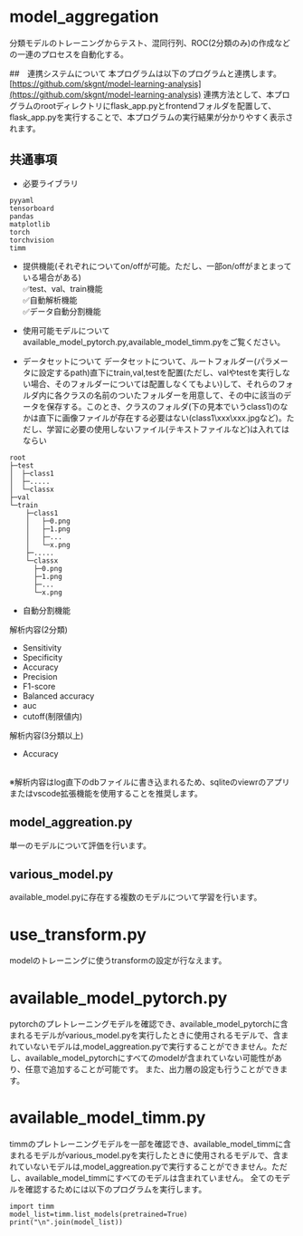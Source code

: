 # model_aggregation
分類モデルのトレーニングからテスト、混同行列、ROC(2分類のみ)の作成などの一連のプロセスを自動化する。


##　連携システムについて
本プログラムは以下のプログラムと連携します。
[https://github.com/skgnt/model-learning-analysis](https://github.com/skgnt/model-learning-analysis)
連携方法として、本プログラムのrootディレクトリにflask_app.pyとfrontendフォルダを配置して、flask_app.pyを実行することで、本プログラムの実行結果が分かりやすく表示されます。

## 共通事項
* 必要ライブラリ
```
pyyaml
tensorboard
pandas
matplotlib
torch
torchvision
timm
```

* 提供機能(それぞれについてon/offが可能。ただし、一部on/offがまとまっている場合がある)  
✅test、val、train機能  
✅自動解析機能  
✅データ自動分割機能

* 使用可能モデルについて  
  available_model_pytorch.py,available_model_timm.pyをご覧ください。  


* データセットについて
データセットについて、ルートフォルダー(パラメータに設定するpath)直下にtrain,val,testを配置(ただし、valやtestを実行しない場合、そのフォルダーについては配置しなくてもよい)して、それらのフォルダ内に各クラスの名前のついたフォルダーを用意して、その中に該当のデータを保存する。このとき、クラスのフォルダ(下の見本でいうclass1)のなかは直下に画像ファイルが存在する必要はない(class1\xxx\xxx.jpgなど)。ただし、学習に必要の使用しないファイル(テキストファイルなど)は入れてはならい
```
root
├─test
│  ├─class1
│  ├─.....
│  └─classx
├─val
└─train
    ├─class1
    │   ├─0.png
    │   ├─1.png
    │   ├─...
    │   └─x.png
    ├─.....
    └─classx
      ├─0.png
      ├─1.png
      ├─...
      └─x.png
```

* 自動分割機能



解析内容(2分類)
* Sensitivity  
* Specificity  
* Accuracy  
* Precision  
* F1-score  
* Balanced accuracy
* auc
* cutoff(制限値内)

解析内容(3分類以上)
* Accuracy
<br>
※解析内容はlog直下のdbファイルに書き込まれるため、sqliteのviewrのアプリまたはvscode拡張機能を使用することを推奨します。


## model_aggreation.py
単一のモデルについて評価を行います。  



## various_model.py
available_model.pyに存在する複数のモデルについて学習を行います。　　


# use_transform.py
modelのトレーニングに使うtransformの設定が行なえます。

# available_model_pytorch.py
pytorchのプレトレーニングモデルを確認でき、available_model_pytorchに含まれるモデルがvarious_model.pyを実行したときに使用されるモデルで、含まれていないモデルは,model_aggreation.pyで実行することができません。ただし、available_model_pytorchにすべてのmodelが含まれていない可能性があり、任意で追加することが可能です。
また、出力層の設定も行うことができます。

# available_model_timm.py
timmのプレトレーニングモデルを一部を確認でき、available_model_timmに含まれるモデルがvarious_model.pyを実行したときに使用されるモデルで、含まれていないモデルは,model_aggreation.pyで実行することができません。ただし、available_model_timmにすべてのモデルは含まれていません。
全てのモデルを確認するためには以下のプログラムを実行します。
```
import timm
model_list=timm.list_models(pretrained=True)
print("\n".join(model_list))
```

